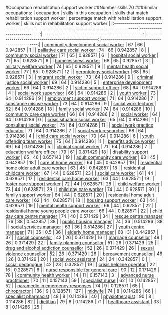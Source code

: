 #Occupation rehabilitation support worker
##Number skills 70
###Similar occupations:
| occupation                                                                                |   skills in this occupation |   skills that match rehabilitation support worker |   percentage match with rehabilitation support worker |   skills not in rehabilitation support worker |
|:------------------------------------------------------------------------------------------|----------------------------:|--------------------------------------------------:|------------------------------------------------------:|----------------------------------------------:|
| [community development social worker](community_development_social_worker.md)             |                          67 |                                                66 |                                              0.942857 |                                             1 |
| [palliative care social worker](palliative_care_social_worker.md)                         |                          74 |                                                66 |                                              0.942857 |                                             8 |
| [community social worker](community_social_worker.md)                                     |                          71 |                                                65 |                                              0.928571 |                                             6 |
| [hospital social worker](hospital_social_worker.md)                                       |                          71 |                                                65 |                                              0.928571 |                                             6 |
| [homelessness worker](homelessness_worker.md)                                             |                          68 |                                                65 |                                              0.928571 |                                             3 |
| [military welfare worker](military_welfare_worker.md)                                     |                          74 |                                                65 |                                              0.928571 |                                             9 |
| [mental health social worker](mental_health_social_worker.md)                             |                          77 |                                                65 |                                              0.928571 |                                            12 |
| [gerontology social worker](gerontology_social_worker.md)                                 |                          68 |                                                65 |                                              0.928571 |                                             3 |
| [migrant social worker](migrant_social_worker.md)                                         |                          73 |                                                64 |                                              0.914286 |                                             9 |
| [criminal justice social worker](criminal_justice_social_worker.md)                       |                          69 |                                                64 |                                              0.914286 |                                             5 |
| [enterprise development worker](enterprise_development_worker.md)                         |                          66 |                                                64 |                                              0.914286 |                                             2 |
| [victim support officer](victim_support_officer.md)                                       |                          68 |                                                64 |                                              0.914286 |                                             4 |
| [social work supervisor](social_work_supervisor.md)                                       |                          66 |                                                64 |                                              0.914286 |                                             2 |
| [youth worker](youth_worker.md)                                                           |                          73 |                                                64 |                                              0.914286 |                                             9 |
| [employment support worker](employment_support_worker.md)                                 |                          71 |                                                64 |                                              0.914286 |                                             7 |
| [substance misuse worker](substance_misuse_worker.md)                                     |                          73 |                                                64 |                                              0.914286 |                                             9 |
| [social work lecturer](social_work_lecturer.md)                                           |                          82 |                                                64 |                                              0.914286 |                                            18 |
| [family social worker](family_social_worker.md)                                           |                          74 |                                                64 |                                              0.914286 |                                            10 |
| [community care case worker](community_care_case_worker.md)                               |                          66 |                                                64 |                                              0.914286 |                                             2 |
| [social worker](social_worker.md)                                                         |                          64 |                                                64 |                                              0.914286 |                                             0 |
| [crisis situation social worker](crisis_situation_social_worker.md)                       |                          65 |                                                64 |                                              0.914286 |                                             1 |
| [consultant social worker](consultant_social_worker.md)                                   |                          75 |                                                64 |                                              0.914286 |                                            11 |
| [social work practice educator](social_work_practice_educator.md)                         |                          71 |                                                64 |                                              0.914286 |                                             7 |
| [social work researcher](social_work_researcher.md)                                       |                          68 |                                                64 |                                              0.914286 |                                             4 |
| [child care social worker](child_care_social_worker.md)                                   |                          70 |                                                64 |                                              0.914286 |                                             6 |
| [youth offending team worker](youth_offending_team_worker.md)                             |                          75 |                                                64 |                                              0.914286 |                                            11 |
| [benefits advice worker](benefits_advice_worker.md)                                       |                          69 |                                                64 |                                              0.914286 |                                             5 |
| [clinical social worker](clinical_social_worker.md)                                       |                          71 |                                                64 |                                              0.914286 |                                             7 |
| [education welfare officer](education_welfare_officer.md)                                 |                          79 |                                                61 |                                              0.871429 |                                            18 |
| [disability support worker](disability_support_worker.md)                                 |                          65 |                                                46 |                                              0.657143 |                                            19 |
| [adult community care worker](adult_community_care_worker.md)                             |                          63 |                                                45 |                                              0.642857 |                                            18 |
| [care at home worker](care_at_home_worker.md)                                             |                          64 |                                                45 |                                              0.642857 |                                            19 |
| [residential home older adult care worker](residential_home_older_adult_care_worker.md)   |                          63 |                                                45 |                                              0.642857 |                                            18 |
| [residential childcare worker](residential_childcare_worker.md)                           |                          67 |                                                44 |                                              0.628571 |                                            23 |
| [social care worker](social_care_worker.md)                                               |                          61 |                                                44 |                                              0.628571 |                                            17 |
| [residential care home worker](residential_care_home_worker.md)                           |                          63 |                                                44 |                                              0.628571 |                                            19 |
| [foster care support worker](foster_care_support_worker.md)                               |                          72 |                                                44 |                                              0.628571 |                                            28 |
| [child welfare worker](child_welfare_worker.md)                                           |                          73 |                                                44 |                                              0.628571 |                                            29 |
| [child day care worker](child_day_care_worker.md)                                         |                          74 |                                                44 |                                              0.628571 |                                            30 |
| [family support worker](family_support_worker.md)                                         |                          64 |                                                44 |                                              0.628571 |                                            20 |
| [residential home adult care worker](residential_home_adult_care_worker.md)               |                          62 |                                                44 |                                              0.628571 |                                            18 |
| [housing support worker](housing_support_worker.md)                                       |                          63 |                                                44 |                                              0.628571 |                                            19 |
| [mental health support worker](mental_health_support_worker.md)                           |                          66 |                                                44 |                                              0.628571 |                                            22 |
| [residential home young people care worker](residential_home_young_people_care_worker.md) |                          66 |                                                44 |                                              0.628571 |                                            22 |
| [child day care centre manager](child_day_care_centre_manager.md)                         |                          74 |                                                40 |                                              0.571429 |                                            34 |
| [rescue centre manager](rescue_centre_manager.md)                                         |                          76 |                                                38 |                                              0.542857 |                                            38 |
| [public housing manager](public_housing_manager.md)                                       |                          74 |                                                36 |                                              0.514286 |                                            38 |
| [social services manager](social_services_manager.md)                                     |                          63 |                                                36 |                                              0.514286 |                                            27 |
| [youth centre manager](youth_centre_manager.md)                                           |                          71 |                                                35 |                                              0.5      |                                            36 |
| [elderly home manager](elderly_home_manager.md)                                           |                          68 |                                                31 |                                              0.442857 |                                            37 |
| [social counsellor](social_counsellor.md)                                                 |                          42 |                                                26 |                                              0.371429 |                                            16 |
| [marriage counsellor](marriage_counsellor.md)                                             |                          48 |                                                26 |                                              0.371429 |                                            22 |
| [family planning counsellor](family_planning_counsellor.md)                               |                          51 |                                                26 |                                              0.371429 |                                            25 |
| [drug and alcohol addiction counsellor](drug_and_alcohol_addiction_counsellor.md)         |                          52 |                                                26 |                                              0.371429 |                                            26 |
| [sexual violence counsellor](sexual_violence_counsellor.md)                               |                          52 |                                                26 |                                              0.371429 |                                            26 |
| [bereavement counsellor](bereavement_counsellor.md)                                       |                          46 |                                                26 |                                              0.371429 |                                            20 |
| [social work assistant](social_work_assistant.md)                                         |                          24 |                                                24 |                                              0.342857 |                                             0 |
| [social pedagogue](social_pedagogue.md)                                                   |                          42 |                                                23 |                                              0.328571 |                                            19 |
| [crisis helpline operator](crisis_helpline_operator.md)                                   |                          22 |                                                16 |                                              0.228571 |                                             6 |
| [nurse responsible for general care](nurse_responsible_for_general_care.md)               |                          90 |                                                12 |                                              0.171429 |                                            78 |
| [community health worker](community_health_worker.md)                                     |                          14 |                                                11 |                                              0.157143 |                                             3 |
| [advanced nurse practitioner](advanced_nurse_practitioner.md)                             |                          70 |                                                11 |                                              0.157143 |                                            59 |
| [specialist nurse](specialist_nurse.md)                                                   |                          62 |                                                10 |                                              0.142857 |                                            52 |
| [paramedic in emergency responses](paramedic_in_emergency_responses.md)                   |                          74 |                                                 9 |                                              0.128571 |                                            65 |
| [chiropractor](chiropractor.md)                                                           |                         136 |                                                 9 |                                              0.128571 |                                           127 |
| [midwife](midwife.md)                                                                     |                          74 |                                                 8 |                                              0.114286 |                                            66 |
| [specialist pharmacist](specialist_pharmacist.md)                                         |                          48 |                                                 8 |                                              0.114286 |                                            40 |
| [physiotherapist](physiotherapist.md)                                                     |                          90 |                                                 8 |                                              0.114286 |                                            82 |
| [dietitian](dietitian.md)                                                                 |                          79 |                                                 8 |                                              0.114286 |                                            71 |
| [healthcare assistant](healthcare_assistant.md)                                           |                          33 |                                                 8 |                                              0.114286 |                                            25 |
